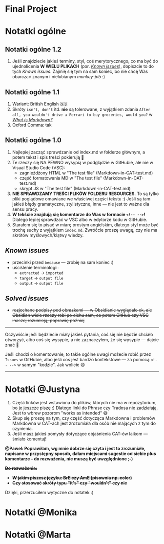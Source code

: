 Final Project
====

# Notatki ogólne

## Notatki ogólne 1.2

1. Jeśli znajdziecie jakieś terminy, styl, coś merytorycznego, co ma być do ujednolicenia **W WIELU PLIKACH** (por. [*Known issues*](#known-issues)), dopiszcie to do tych *Known issues*. Zajmię się tym na sam koniec, bo nie chcę Was obarczać znanym i nielubianym *monkey-job* :)

## Notatki ogólne 1.1

1. Wariant: British English :uk:
2. Skróty `isn't, don't` itd. **nie** są tolerowane, z wyjątkiem zdania `After all, you wouldn't drive a Ferrari to buy groceries, would you?` w [*What is Markdown?*](ref-markdown.md)
3. Oxford Comma: tak

## Notatki ogólne 1.0

1. Najlepiej zacząć sprawdzanie od index.md w folderze głównym, a potem tekst i spis treści pokierują 🙂
2. Te rzeczy się NA PEWNO wysypią w podglądzie w GitHubie, ale nie w Visual Studio Code (VSC):
   - zagnieżdżony HTML w "The test file" (Markdown-in-CAT-test.md)
   - część formatowania MD w "The test file" (Markdown-in-CAT-test.md)
   - skrypt JS w "The test file" (Markdown-in-CAT-test.md)
3. **NIE SPRAWDZAMY TREŚCI PLIKÓW FOLDERU RESOURCES**. To są tylko pliki poglądowe omawiane we właściwej części tekstu :) Jeśli są tam jakieś błędy gramatyczne, stylistyczne, inne — nie jest to ważne dla sensu pracy.
4. **W tekście znajdują się komentarze do Was w formacie `<!-- -->`!** Dlatego lepiej sprawdzać w VSC albo w edytorze kodu w GitHubie.
5. Starałem się to pisać w miarę prostym angielskim, dlatego styl może być trochę suchy z wyjątkiem `index.md`. Zwróćcie proszę uwagę, czy nie ma skrótów myślowych/klątwy wiedzy.

## *Known issues*

- przecinki przed `because` — zrobię na sam koniec :)
- uściślenie terminologii:
   - `extracted` -> `imported`
   - `target` -> `output file`
   - `output` -> `output file`

## *Solved issues*

- ~~rozjechane podpisy pod obrazkami — w Obsidianie wyglądało ok, ale Obsidian wiele rzeczy robi po cichu sam, co potem GitHub czy VSC inaczej rozumieją; poprawię później~~

---

Oczywiście jeśli będziecie miały jakieś pytania, coś się nie będzie chciało otworzyć, albo coś się wysypie, a nie zaznaczyłem, że się wysypie — dajcie znać 🙂

Jeśli chodzi o komentowanie, to takie ogólne uwagi możecie robić przez `Issues` w GitHubie, albo jeśli coś jest bardzo kontekstowe — za pomocą `<!-- -->` w samym "kodzie". Jak wolicie 😄

---

# Notatki @Justyna

1. Część linków jest wstawiona do plików, których nie ma w repozytorium, bo je jeszcze piszę :) Dlatego linki do Phrase czy Tradosa nie zadziałają. Jest to wbrew pozorom "works as intended" 😅
2. Skup się proszę na tym, czy część dotycząca Markdowna i problemów Markdowna w CAT-ach jest zrozumiała dla osób nie mających z tym do czynienia.
3. Jeśli masz jakieś pomysły dotyczące objaśnienia CAT-ów laikom — śmiało komentuj!

**@Paweł: Poprawiłam, wg mnie dobrze się czyta i jest to zrozumiałe, napisane w przystępny sposób, dałam miejscami sugestie od siebie plus komentarze - do rozważenia, nie muszą być uwzględnione ;-)**

~~**Do rozważenia:**~~
- ~~**W jakim piszesz języku: BrE czy AmE (pisownia np. color)**~~
- ~~**Czy stosować skróty typu "it's" czy "wouldn't" czy nie**~~

Dzięki, przerzuciłem wytyczne do notatek :)

# Notatki @Monika

# Notatki @Marta
